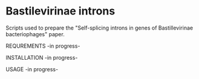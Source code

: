 # Bastilevirinae introns
Scripts used to prepare the "Self-splicing introns in genes of Bastillevirinae bacteriophages" paper.

REQUREMENTS
-in progress-

INSTALLATION
-in progress-

USAGE
-in progress-
